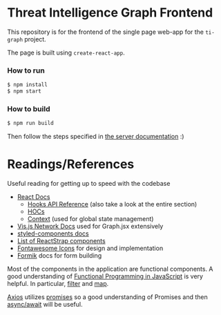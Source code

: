 # Threat Intelligence Graph Frontend

This repository is for the frontend of the single page web-app for the `ti-graph` project.

The page is built using `create-react-app`.

### How to run

```bash
$ npm install
$ npm start
```

### How to build

```bash
$ npm run build
```

Then follow the steps specified in [the server documentation](https://github.com/CYBEX-P/ti-graph/blob/master/README.md)
:)

# Readings/References

Useful reading for getting up to speed with the codebase

- [React Docs](https://reactjs.org/docs/getting-started.html)
  - [Hooks API Reference](https://reactjs.org/docs/hooks-reference.html) (also take a look at the entire section)
  - [HOCs](https://reactjs.org/docs/higher-order-components.html)
  - [Context](https://reactjs.org/docs/context.html) (used for global state management)
- [Vis.js Network Docs](http://visjs.org/docs/network/) used for Graph.jsx extensively
- [styled-components docs](https://www.styled-components.com/docs)
- [List of ReactStrap components](https://reactstrap.github.io/components/)
- [Fontawesome Icons](https://fontawesome.com/icons?d=gallery&s=solid&m=free) for design and implementation
- [Formik](https://jaredpalmer.com/formik/docs/api/formik) docs for form building

Most of the components in the application are functional components. A good understanding
of [Functional Programming in JavaScript](https://www.youtube.com/watch?v=BMUiFMZr7vk&list=PL0zVEGEvSaeEd9hlmCXrk5yUyqUag-n84)
is very helpful. In particular,
[filter](https://developer.mozilla.org/en-US/docs/Web/JavaScript/Reference/Global_Objects/Array/filter) and
[map](https://developer.mozilla.org/en-US/docs/Web/JavaScript/Reference/Global_Objects/Map).

[Axios](https://www.npmjs.com/package/axios) utilizes
[promises](https://developer.mozilla.org/en-US/docs/Web/JavaScript/Reference/Global_Objects/Promise)
so a good understanding of Promises and then
[async/await](https://developer.mozilla.org/en-US/docs/Web/JavaScript/Reference/Operators/await)
will be useful.
